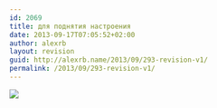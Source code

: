 ```yaml
---
id: 2069
title: для поднятия настроения
date: 2013-09-17T07:05:52+02:00
author: alexrb
layout: revision
guid: http://alexrb.name/2013/09/293-revision-v1/
permalink: /2013/09/293-revision-v1/
---
```

![](http://www.kruglov.ru/musor/alert.gif)